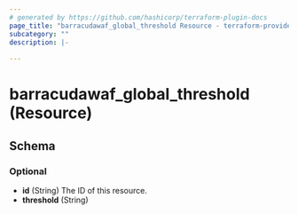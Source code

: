 ```yaml
---
# generated by https://github.com/hashicorp/terraform-plugin-docs
page_title: "barracudawaf_global_threshold Resource - terraform-provider-barracudawaf"
subcategory: ""
description: |-
  
---
```


# barracudawaf_global_threshold (Resource)





<!-- schema generated by tfplugindocs -->
## Schema

### Optional

- **id** (String) The ID of this resource.
- **threshold** (String)


